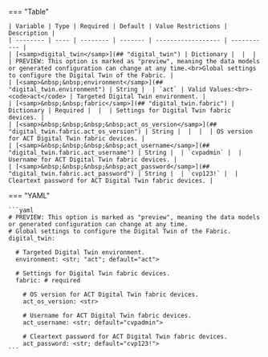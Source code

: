 <!--
  ~ Copyright (c) 2025 Arista Networks, Inc.
  ~ Use of this source code is governed by the Apache License 2.0
  ~ that can be found in the LICENSE file.
  -->
=== "Table"

    | Variable | Type | Required | Default | Value Restrictions | Description |
    | -------- | ---- | -------- | ------- | ------------------ | ----------- |
    | [<samp>digital_twin</samp>](## "digital_twin") | Dictionary |  |  |  | PREVIEW: This option is marked as "preview", meaning the data models or generated configuration can change at any time.<br>Global settings to configure the Digital Twin of the Fabric. |
    | [<samp>&nbsp;&nbsp;environment</samp>](## "digital_twin.environment") | String |  | `act` | Valid Values:<br>- <code>act</code> | Targeted Digital Twin environment. |
    | [<samp>&nbsp;&nbsp;fabric</samp>](## "digital_twin.fabric") | Dictionary | Required |  |  | Settings for Digital Twin fabric devices. |
    | [<samp>&nbsp;&nbsp;&nbsp;&nbsp;act_os_version</samp>](## "digital_twin.fabric.act_os_version") | String |  |  |  | OS version for ACT Digital Twin fabric devices. |
    | [<samp>&nbsp;&nbsp;&nbsp;&nbsp;act_username</samp>](## "digital_twin.fabric.act_username") | String |  | `cvpadmin` |  | Username for ACT Digital Twin fabric devices. |
    | [<samp>&nbsp;&nbsp;&nbsp;&nbsp;act_password</samp>](## "digital_twin.fabric.act_password") | String |  | `cvp123!` |  | Cleartext password for ACT Digital Twin fabric devices. |

=== "YAML"

    ```yaml
    # PREVIEW: This option is marked as "preview", meaning the data models or generated configuration can change at any time.
    # Global settings to configure the Digital Twin of the Fabric.
    digital_twin:

      # Targeted Digital Twin environment.
      environment: <str; "act"; default="act">

      # Settings for Digital Twin fabric devices.
      fabric: # required

        # OS version for ACT Digital Twin fabric devices.
        act_os_version: <str>

        # Username for ACT Digital Twin fabric devices.
        act_username: <str; default="cvpadmin">

        # Cleartext password for ACT Digital Twin fabric devices.
        act_password: <str; default="cvp123!">
    ```
